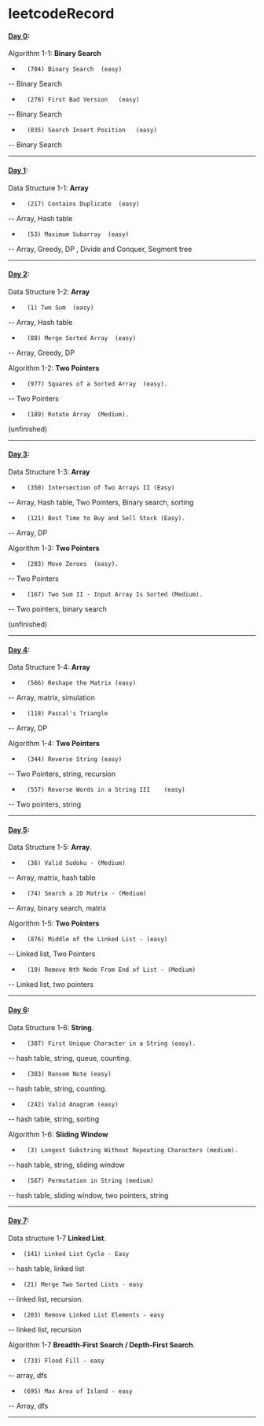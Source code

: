 # leetcodeRecord

#### [Day 0](https://github.com/toysad/leetcodeRecord/blob/20a2770300001bf8db87936f2331a21aa53e8224/20220226-day0.ipynb): 

Algorithm 1-1: **Binary Search**

-       (704) Binary Search  (easy)    

-- Binary Search    

-       (278) First Bad Version   (easy)   

-- Binary Search   

-       (035) Search Insert Position   (easy)   
       
-- Binary Search   
____

#### [Day 1](https://github.com/toysad/leetcodeRecord/blob/20a2770300001bf8db87936f2331a21aa53e8224/20220227-day1.ipynb): 

Data Structure 1-1: **Array** 

-       (217) Contains Duplicate  (easy)                 
        
-- Array, Hash table   

-       (53) Maximum Subarray  (easy)            
        
-- Array, Greedy, DP , Divide and Conquer, Segment tree 
___

#### [Day 2](https://github.com/toysad/leetcodeRecord/blob/e6a2cb327d784f3e8638a5f2513ee2ebad001d7d/20220228-day2.ipynb): 

Data Structure 1-2: **Array** 

-       (1) Two Sum  (easy)         
        
-- Array, Hash table

-       (88) Merge Sorted Array  (easy)       
       
-- Array, Greedy, DP


Algorithm 1-2:   **Two Pointers**

-       (977) Squares of a Sorted Array  (easy).     
        
-- Two Pointers   
        
-       (189) Rotate Array  (Medium). 

(unfinished) 
___
#### [Day 3](https://github.com/toysad/leetcodeRecord/blob/e6a2cb327d784f3e8638a5f2513ee2ebad001d7d/20220301-day3.ipynb):

Data Structure 1-3: **Array**

-       (350) Intersection of Two Arrays II (Easy)    
        
-- Array, Hash table, Two Pointers, Binary search, sorting

-       (121) Best Time to Buy and Sell Stock (Easy).    
        
-- Array, DP


Algorithm 1-3:   **Two Pointers**

-       (283) Move Zeroes  (easy).   
        
-- Two Pointers   
        
-       (167) Two Sum II - Input Array Is Sorted (Medium).    
        
-- Two pointers, binary search
        
(unfinished)

___

#### [Day 4](https://github.com/toysad/leetcodeRecord/blob/04d45b82b7e93f7c59fdee7bdb7e3e2796257997/20220302-day4.ipynb):

Data Structure 1-4:     **Array**        

-       (566) Reshape the Matrix (easy)          

-- Array, matrix, simulation          
  
-       (118) Pascal's Triangle           

-- Array, DP         
        
Algorithm 1-4:   **Two Pointers**

-       (344) Reverse String (easy)                   
        
-- Two Pointers, string, recursion      
        
-       (557) Reverse Words in a String III    (easy)            
        
-- Two pointers, string          
        
____

#### [Day 5](https://github.com/toysad/leetcodeRecord/blob/048517abb1e78be36fe49fb083d94f80a34775b0/20220303-day5.ipynb):

Data Structure 1-5: **Array**.   

-       (36) Valid Sudoku - (Medium)       
      
-- Array, matrix, hash table     
        
-       (74) Search a 2D Matrix - (Medium)         
        
-- Array, binary search, matrix        
        
Algorithm 1-5: **Two Pointers**      

-       (876) Middle of the Linked List - (easy)       
        
-- Linked list, Two Pointers     
        
-       (19) Remove Nth Node From End of List - (Medium)         
       
-- Linked list, two pointers       
        
____

#### [Day 6](https://github.com/toysad/leetcodeRecord/blob/a213690e844782e3ffd472fc26b8e837c3cf6f2b/20220304-day6.ipynb):

Data Structure 1-6: **String**.   

-       (387) First Unique Character in a String (easy).          
      
-- hash table, string, queue, counting.           
        
-       (383) Ransom Note (easy)               
        
-- hash table, string, counting.     

-       (242) Valid Anagram (easy)         

-- hash table, string, sorting       
        
Algorithm 1-6: **Sliding Window**      

-       (3) Longest Substring Without Repeating Characters (medium).           
        
-- hash table, string, sliding window          
        
-       (567) Permutation in String (medium)                
       
-- hash table, sliding window, two pointers, string            
        
____

#### [Day 7](https://github.com/toysad/leetcodeRecord/blob/bebcca04544f2b1ab78e641781f95af724bff1d8/20220305-day7.ipynb):


Data structure 1-7 **Linked List**.             

-      (141) Linked List Cycle - Easy        

-- hash table, linked list        

-      (21) Merge Two Sorted Lists - easy             

-- linked list, recursion.       

-      (203) Remove Linked List Elements - easy      

-- linked list, recursion      

Algorithm 1-7 **Breadth-First Search / Depth-First Search**.        

-      (733) Flood Fill - easy       

--  array, dfs      

-      (695) Max Area of Island - easy       

-- Array, dfs       

_________
